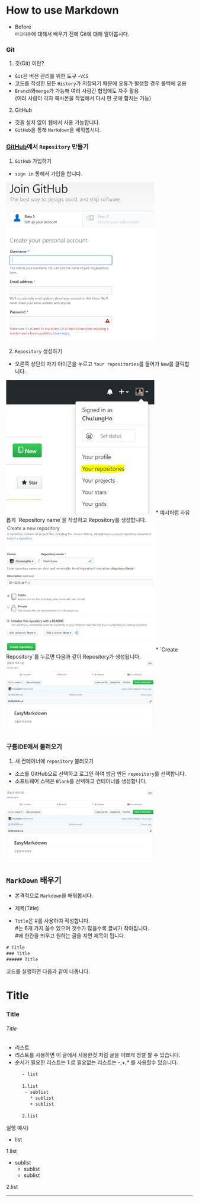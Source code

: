 # How to use Markdown

* Before  
`마크다운`에 대해서 배우기 전에 Git에 대해 알아봅시다.

###  Git
1. 깃(Git) 이란? 
  - `Git`은 버전 관리를 위한 도구 -`VCS`  
  - 코드를 작성한 모든 `History`가 저장되기 때문에 오류가 발생할 경우 롤백에 유용
  - `Brench`와`merge`가 가능해 여러 사람간 협업에도 자주 활용  
  (여러 사람이 각자 복사본을 작업해서 다시 한 곳에 합치는 기능)
  
2. GitHub
  - 깃을 설치 없이 웹에서 사용 가능합니다.  
  - `GitHub`을 통해 `Markdown`을 배워봅시다.
  
  
### [GitHub](https://github.com/)에서 `Repository` 만들기
1. `GitHub` 가입하기     
 - `sign in` 통해서 가입을 합니다.
<img src='./img/githubsign.PNG' width='400'/>

2. `Repository` 생성하기  
  * 오른쪽 상단의 자기 아이콘을 누르고 `Your repositories`를 들어가 `New`를 클릭합니다.  
 <img src='./img/github_rep1.PNG' width='400'/>  
  * 예시처럼 자유롭게 `Repository name`을 작성하고 Repository를 생성합니다.  
 <img src='./img/github_rep2.PNG' width='400'/>  
  * `Create Repository`를 누르면 다음과 같이 Repository가 생성됩니다.  
 <img src='./img/github_rep3.PNG' width='400'/>  
 
### 구름IDE에서 불러오기
1. 새 컨테이너에 `repository` 불러오기  
  - 소스를 GitHub으로 선택하고 로그인 하여 방금 만든 `repository`를 선택합니다.
  - 소프트웨어 스택은 `Blank`를 선택하고 컨테이너를 생성합니다.  
<img src='./img/github_rep3.PNG' width='400'/>  

## `MarkDown` 배우기
 - 본격적으로 `Markdown`을 배워봅시다.
 
 - 제목(Title) 
  - `Title`은 #를 사용하여 작성합니다.  
   #는 6개 가지 쓸수 있으며 갯수가 많을수록 글씨가 작아집니다.  
   #에 한칸을 띄우고 원하는 글을 치면 제목이 됩니다.
```
# Title
### Title
###### Title
```
코드를 실행하면 다음과 같이 나옵니다.
# Title  
### Title  
###### Title  
 -  리스트
  - 리스트를 사용하면 이 글에서 사용한것 처럼 글을 이쁘게 정렬 할 수 있습니다.
  - 순서가 필요한 리스트는 1.로 필요없는 리스트는 -,+,* 를 사용할수 있습니다.
  ```
        - list
        
        1.list
         - sublist
           * sublist
           + sublist
           
        2.list
  ```   
실행 예시)  

- list
 
1.list
  - sublist
    * sublist
    + sublist
 
2.list 

---

